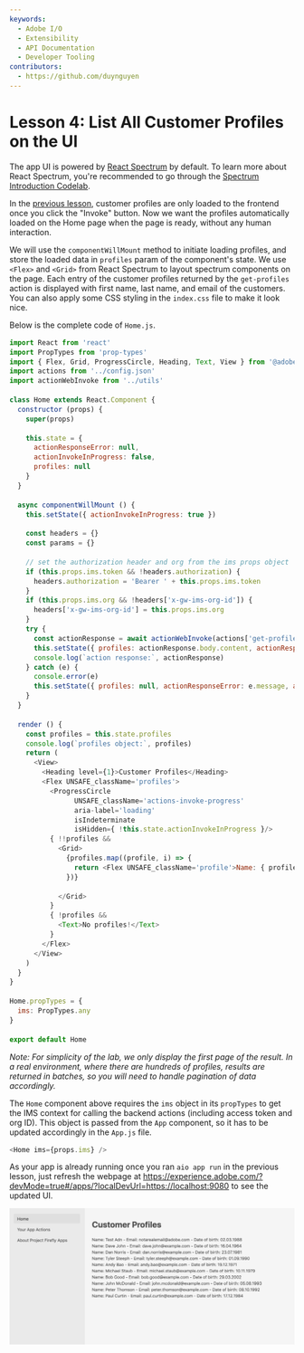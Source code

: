 ```yaml
---
keywords:
  - Adobe I/O
  - Extensibility
  - API Documentation
  - Developer Tooling
contributors: 
  - https://github.com/duynguyen 
---
```


# Lesson 4: List All Customer Profiles on the UI

The app UI is powered by [React Spectrum](https://react-spectrum.adobe.com/react-spectrum/index.html) by default. To learn more about React Spectrum, you're recommended to go through the [Spectrum Introduction Codelab](https://adobeio-codelabs-spectrum-intro-adobedocs.project-helix.page).  

In the [previous lesson](lesson3.md), customer profiles are only loaded to the frontend once you click the "Invoke" button. Now we want the profiles automatically loaded on the Home page when the page is ready, without any human interaction. 

We will use the `componentWillMount` method to initiate loading profiles, and store the loaded data in `profiles` param of the component's state. We use `<Flex>` and `<Grid>` from React Spectrum to layout spectrum components on the page. Each entry of the customer profiles returned by the `get-profiles` action is displayed with first name, last name, and email of the customers. You can also apply some CSS styling in the `index.css` file to make it look nice. 

Below is the complete code of `Home.js`.

```javascript
import React from 'react'
import PropTypes from 'prop-types'
import { Flex, Grid, ProgressCircle, Heading, Text, View } from '@adobe/react-spectrum'
import actions from '../config.json'
import actionWebInvoke from '../utils'

class Home extends React.Component {
  constructor (props) {
    super(props)

    this.state = {
      actionResponseError: null,
      actionInvokeInProgress: false,
      profiles: null
    }
  }

  async componentWillMount () {
    this.setState({ actionInvokeInProgress: true })
    
    const headers = {}
    const params = {}
  
    // set the authorization header and org from the ims props object
    if (this.props.ims.token && !headers.authorization) {
      headers.authorization = 'Bearer ' + this.props.ims.token
    }
    if (this.props.ims.org && !headers['x-gw-ims-org-id']) {
      headers['x-gw-ims-org-id'] = this.props.ims.org
    }
    try {
      const actionResponse = await actionWebInvoke(actions['get-profiles'], headers, params)
      this.setState({ profiles: actionResponse.body.content, actionResponseError: null, actionInvokeInProgress: false })
      console.log(`action response:`, actionResponse)
    } catch (e) {
      console.error(e)
      this.setState({ profiles: null, actionResponseError: e.message, actionInvokeInProgress: false })
    }
  }

  render () {
    const profiles = this.state.profiles
    console.log(`profiles object:`, profiles)
    return (
      <View>
        <Heading level={1}>Customer Profiles</Heading>
        <Flex UNSAFE_className='profiles'>
          <ProgressCircle
                UNSAFE_className='actions-invoke-progress'
                aria-label='loading'
                isIndeterminate
                isHidden={ !this.state.actionInvokeInProgress }/>
          { !!profiles &&
            <Grid>
              {profiles.map((profile, i) => {
                return <Flex UNSAFE_className='profile'>Name: { profile['firstName'] } { profile['lastName'] } - Email: { profile['email'] } - Date of birth: { profile['birthDate'] }</Flex>
              })}

            </Grid>
          }
          { !profiles &&
            <Text>No profiles!</Text>
          }
        </Flex>
      </View>
    )
  }
}

Home.propTypes = {
  ims: PropTypes.any
}

export default Home
```

*Note: For simplicity of the lab, we only display the first page of the result. In a real environment, where there are hundreds of profiles, results are returned in batches, so you will need to handle pagination of data accordingly.*

The `Home` component above requires the `ims` object in its `propTypes` to get the IMS context for calling the backend actions (including access token and org ID). This object is passed from the `App` component, so it has to be updated accordingly in the `App.js` file.

```javascript
<Home ims={props.ims} />
```

As your app is already running once you ran `aio app run` in the previous lesson, just refresh the webpage at https://experience.adobe.com/?devMode=true#/apps/?localDevUrl=https://localhost:9080 to see the updated UI.

![ui-profiles](assets/ui-profiles.png)

